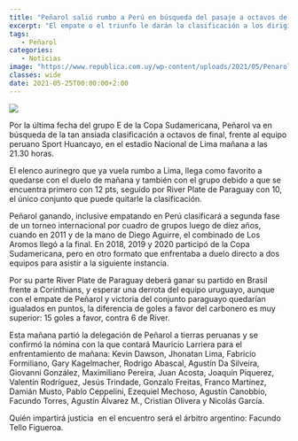 ```yaml
---
title: "Peñarol salió rumbo a Perú en búsqueda del pasaje a octavos de la copa Sudamericana"
excerpt: "El empate o el triunfo le darán la clasificación a los dirigidos por Mauricio Larriera; por certámenes internacionales en modalidad fase de grupos, Peñarol no pasa a la siguiente instancia desde 2011 cuando el entrenador era Diego Aguirre. "
tags:
   - Peñarol
categories:
   - Noticias
image: "https://www.republica.com.uy/wp-content/uploads/2021/05/Penarol-11.jpg"
classes: wide
date: 2021-05-25T00:00:00+2:00
---
```



<img src="https://www.republica.com.uy/wp-content/uploads/2021/05/Penarol-11.jpg">


Por la última fecha del grupo E de la Copa Sudamericana, Peñarol va en búsqueda de la tan ansiada clasificación a octavos de final, frente al equipo peruano Sport Huancayo, en el estadio Nacional de Lima mañana a las 21.30 horas.


El elenco aurinegro que ya vuela rumbo a Lima, llega como favorito a quedarse con el duelo de mañana y también con el grupo debido a que se encuentra primero con 12 pts, seguido por River Plate de Paraguay con 10, el único conjunto que puede quitarle la clasificación.


Peñarol ganando, inclusive empatando en Perú clasificará a segunda fase de un torneo internacional por cuadro de grupos luego de diez años, cuando en 2011 y de la mano de Diego Aguirre, el combinado de Los Aromos llegó a la final. En 2018, 2019 y 2020 participó de la Copa Sudamericana, pero en otro formato que enfrentaba a duelo directo a dos equipos para asistir a la siguiente instancia.


Por su parte River Plate de Paraguay deberá ganar su partido en Brasil frente a Corinthians, y esperar una derrota del equipo uruguayo, aunque con el empate de Peñarol y victoria del conjunto paraguayo quedarían igualados en puntos, la diferencia de goles a favor del carbonero es muy superior: 15 goles a favor, contra 6 de River.


Esta mañana partió la delegación de Peñarol a tierras peruanas y se confirmó la nómina con la que contará Mauricio Larriera para el enfrentamiento de mañana: Kevin Dawson, Jhonatan Lima, Fabricio Formiliano, Gary Kagelmacher, Rodrigo Abascal, Agustín Da Silveira, Giovanni González, Maximiliano Pereira, Juan Acosta, Joaquín Piquerez, Valentín Rodríguez, Jesús Trindade, Gonzalo Freitas, Franco Martínez, Damián Musto, Pablo Ceppelini, Ezequiel Mechoso, Agustín Canobbio, Facundo Torres, Agustín Álvarez M., Cristian Olivera y Nicolás García.


Quién impartirá justicia  en el encuentro será el árbitro argentino: Facundo Tello Figueroa.








